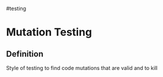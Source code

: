 
#testing 

# Mutation Testing

## Definition

Style of testing to find code mutations that are valid and to kill